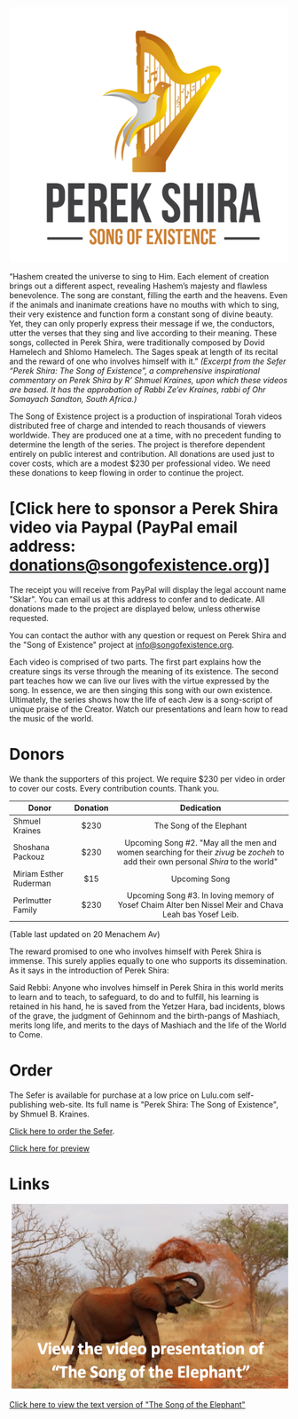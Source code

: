 ![Logo](assets/Logo.png "Perek Shira: Song Of Existence")

“Hashem created the universe to sing to Him. Each element of creation brings out a different aspect, revealing Hashem’s majesty and 
flawless benevolence. The song are constant, filling the earth and the heavens. Even if the animals and inanimate creations have no 
mouths with which to sing, their very existence and function form a constant song of divine beauty. Yet, they can only properly express 
their message if we, the conductors, utter the verses that they sing and live according to their meaning. These songs, collected in 
Perek Shira, were traditionally composed by Dovid Hamelech and Shlomo Hamelech. The Sages speak at length of its recital and the reward 
of one who involves himself with it.”
*(Excerpt from the Sefer “Perek Shira: The Song of Existence”, a comprehensive inspirational commentary on Perek Shira by R’ Shmuel 
Kraines, upon which these videos are based. It has the approbation of Rabbi Ze’ev Kraines, rabbi of Ohr Somayach Sandton, South Africa.)*

The Song of Existence project is a production of inspirational Torah videos distributed free of charge and intended to reach thousands 
of viewers worldwide. They are produced one at a time, with no precedent funding to determine the length of the series. The project is 
therefore dependent entirely on public interest and contribution. All donations are used just to cover costs, which are a modest $230 
per professional video. We need these donations to keep flowing in order to continue the project.

# [Click here to sponsor a Perek Shira video via Paypal (PayPal email address: donations@songofexistence.org)]

The receipt you will receive from PayPal will display the legal account name "Sklar". You can email us at this address to confer and to dedicate. All donations made to the project are displayed below, unless otherwise requested. 

You can contact the author with any question or request on Perek Shira and the "Song of Existence" project at info@songofexistence.org.

Each video is comprised of two parts. The first part explains how the creature sings its verse through the meaning of its existence. The 
second part teaches how we can live our lives with the virtue expressed by the song. In essence, we are then singing this song with our 
own existence. Ultimately, the series shows how the life of each Jew is a song-script of unique praise of the Creator. Watch our 
presentations and learn how to read the music of the world.

# Donors

We thank the supporters of this project. We require $230 per video in order to cover our costs. Every contribution counts. Thank you.

| Donor   | Donation | Dedication |
| -----   | :----: | :-------------: |
|Shmuel Kraines| $230   | The Song of the Elephant            |
|Shoshana Packouz| $230 |Upcoming Song #2. "May all the men and women searching for their *zivug* be *zocheh* to add their own personal *Shira* to the world"|
|Miriam Esther Ruderman| $15   | Upcoming Song|            
|Perlmutter Family|$230|Upcoming Song #3. In loving memory of Yosef Chaim Alter ben Nissel Meir and Chava Leah bas Yosef Leib.|

(Table last updated on 20 Menachem Av)

The reward promised to one who involves himself with Perek Shira is immense. This surely applies equally to one who supports its 
dissemination. As it says in the introduction of Perek Shira:

Said Rebbi: Anyone who involves himself in Perek Shira in this world merits to learn and to teach, to safeguard, to do and 
to fulfill, his learning is retained in his hand, he is saved from the Yetzer Hara, bad incidents, blows  of the grave, the judgment of 
Gehinnom and the birth-pangs of Mashiach, merits long life, and merits to the days of Mashiach and the life of the World to Come.

# Order

The Sefer is available for purchase at a low price on Lulu.com self-publishing web-site. Its full name is "Perek Shira: The Song of 
Existence", by Shmuel B. Kraines. 

[Click here to order the Sefer](http://www.lulu.com/content/paperback-book/perek-shira-the-song-of-existence/24652186).

[Click here for preview](assets/Sample%20Preview.pdf)

# Links

[![Elephant image](assets/Elephant-video-logo.png)](https://drive.google.com/open?id=1nNxtJjymrVlw8ZI8DRUcGYBsp5_ORq3r)

[Click here to view the text version of "The Song of the Elephant"](assets/Elephant.pdf)

